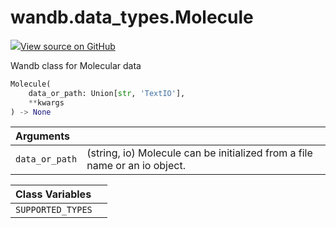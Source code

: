 # wandb.data\_types.Molecule

[![](https://www.tensorflow.org/images/GitHub-Mark-32px.png)View source on GitHub](https://www.github.com/wandb/client/tree/v0.10.32/wandb/sdk/data_types.py#L768-L861)

Wandb class for Molecular data

```python
Molecule(
    data_or_path: Union[str, 'TextIO'],
    **kwargs
) -> None
```

| Arguments |  |
| :--- | :--- |
| `data_or_path` | \(string, io\) Molecule can be initialized from a file name or an io object. |

| Class Variables |  |
| :--- | :--- |
| `SUPPORTED_TYPES` |  |

